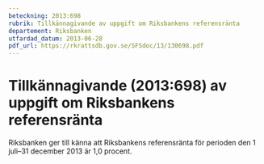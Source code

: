 ```yaml
---
beteckning: 2013:698
rubrik: Tillkännagivande av uppgift om Riksbankens referensränta
departement: Riksbanken
utfardad_datum: 2013-06-28
pdf_url: https://rkrattsdb.gov.se/SFSdoc/13/130698.pdf
---
```


# Tillkännagivande (2013:698) av uppgift om Riksbankens referensränta

Riksbanken ger till känna att Riksbankens referensränta för perioden den 1 juli–31 december 2013 är 1,0 procent.